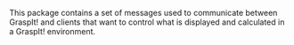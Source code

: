 This package contains a set of messages used to communicate between GraspIt! and clients that want to control what is displayed and calculated in a GraspIt! environment. 

